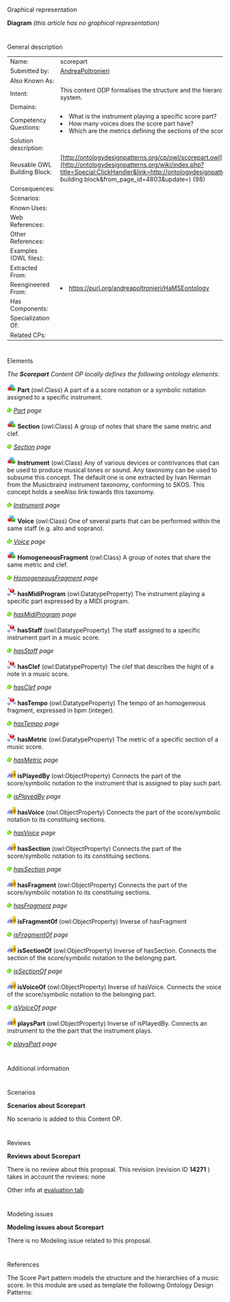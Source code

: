 # 

 Graphical representation



__Diagram__ 
_(this article has no graphical representation)_ 




# 

 General description




|  |  |
| --- | --- |
|  Name:  |  scorepart  |
|  Submitted by:  | [AndreaPoltronieri](../User/AndreaPoltronieri "User:AndreaPoltronieri")  |
|  Also Known As:  |  |
|  Intent:  |  This content ODP formalises the structure and the hierarchies of a music score/symbolic representation system.  |
|  Domains:  |  |
|  Competency Questions:  | <li>       What is the instrument playing a specific score part?      </li><li>       How many voices does the score part have?      </li><li>       Which are the metrics defining the sections of the score part?      </li> |
|  Solution description:  |  |
|  Reusable OWL Building Block:  | [http://ontologydesignpatterns.org/cp/owl/scorepart.owl](http://ontologydesignpatterns.org/wiki/index.php?title=Special:ClickHandler&link=http://ontologydesignpatterns.org/cp/owl/scorepart.owl&message=OWL building block&from_page_id=4803&update=)  (98)  |
|  Consequences:  |  |
|  Scenarios:  |  |
|  Known Uses:  |  |
|  Web References:  |  |
|  Other References:  |  |
|  Examples (OWL files):  |  |
|  Extracted From:  |  |
|  Reengineered From:  | <li><a class="external free" href="https://purl.org/andreapoltronieri/HaMSEontology" rel="nofollow" title="https://purl.org/andreapoltronieri/HaMSEontology">        https://purl.org/andreapoltronieri/HaMSEontology       </a></li> |
|  Has Components:  |  |
|  Specialization Of:  |  |
|  Related CPs:  |  |



  





# 

 Elements



_The
 __Scorepart__ 
 Content OP locally defines the following ontology elements:_ 





[![Class](public/images/thumb/2/27/Class.gif/20px-Class.gif)](../Image/Class.gif "Class")
__Part__ 
 (owl:Class) A part of a a score notation or a symbolic notation assigned to a specific instrument.
 
[![](public/images/thumb/8/87/ArrowRight.gif/11px-ArrowRight.gif)](../Image/ArrowRight.gif "ArrowRight.gif")
_[Part](../Submissions/Scorepart/Part "Submissions:Scorepart/Part") 
 page_ 



[![Class](public/images/thumb/2/27/Class.gif/20px-Class.gif)](../Image/Class.gif "Class")
__Section__ 
 (owl:Class) A group of notes that share the same metric and clef.
 
[![](public/images/thumb/8/87/ArrowRight.gif/11px-ArrowRight.gif)](../Image/ArrowRight.gif "ArrowRight.gif")
_[Section](../Submissions/Scorepart/Section "Submissions:Scorepart/Section") 
 page_ 



[![Class](public/images/thumb/2/27/Class.gif/20px-Class.gif)](../Image/Class.gif "Class")
__Instrument__ 
 (owl:Class) Any of various devices or contrivances that can be used to produce musical tones or sound. Any taxonomy can be used to subsume this concept. The default one is one extracted by Ivan Herman from the Musicbrainz instrument taxonomy, conforming to SKOS. This concept holds a seeAlso link towards this taxonomy.
 
[![](public/images/thumb/8/87/ArrowRight.gif/11px-ArrowRight.gif)](../Image/ArrowRight.gif "ArrowRight.gif")
_[Instrument](../Submissions/Scorepart/Instrument "Submissions:Scorepart/Instrument") 
 page_ 



[![Class](public/images/thumb/2/27/Class.gif/20px-Class.gif)](../Image/Class.gif "Class")
__Voice__ 
 (owl:Class) One of several parts that can be performed within the same staff (e.g. alto and soprano).
 
[![](public/images/thumb/8/87/ArrowRight.gif/11px-ArrowRight.gif)](../Image/ArrowRight.gif "ArrowRight.gif")
_[Voice](../Submissions/Scorepart/Voice "Submissions:Scorepart/Voice") 
 page_ 



[![Class](public/images/thumb/2/27/Class.gif/20px-Class.gif)](../Image/Class.gif "Class")
__HomogeneousFragment__ 
 (owl:Class) A group of notes that share the same metric and clef.
 
[![](public/images/thumb/8/87/ArrowRight.gif/11px-ArrowRight.gif)](../Image/ArrowRight.gif "ArrowRight.gif")
_[HomogeneousFragment](../Submissions/Scorepart/HomogeneousFragment "Submissions:Scorepart/HomogeneousFragment") 
 page_ 



[![DatatypeProperty](public/images/thumb/a/a5/DatatypeProperty.gif/20px-DatatypeProperty.gif)](../Image/DatatypeProperty.gif "DatatypeProperty")
__hasMidiProgram__ 
 (owl:DatatypeProperty) The instrument playing a specific part expressed by a MIDI program.
 
[![](public/images/thumb/8/87/ArrowRight.gif/11px-ArrowRight.gif)](../Image/ArrowRight.gif "ArrowRight.gif")
_[hasMidiProgram](../Submissions/Scorepart/hasMidiProgram "Submissions:Scorepart/hasMidiProgram") 
 page_ 



[![DatatypeProperty](public/images/thumb/a/a5/DatatypeProperty.gif/20px-DatatypeProperty.gif)](../Image/DatatypeProperty.gif "DatatypeProperty")
__hasStaff__ 
 (owl:DatatypeProperty) The staff assigned to a specific instrument part in a music score.
 
[![](public/images/thumb/8/87/ArrowRight.gif/11px-ArrowRight.gif)](../Image/ArrowRight.gif "ArrowRight.gif")
_[hasStaff](../Submissions/Scorepart/hasStaff "Submissions:Scorepart/hasStaff") 
 page_ 



[![DatatypeProperty](public/images/thumb/a/a5/DatatypeProperty.gif/20px-DatatypeProperty.gif)](../Image/DatatypeProperty.gif "DatatypeProperty")
__hasClef__ 
 (owl:DatatypeProperty) The clef that describes the hight of a note in a music score.
 
[![](public/images/thumb/8/87/ArrowRight.gif/11px-ArrowRight.gif)](../Image/ArrowRight.gif "ArrowRight.gif")
_[hasClef](../Submissions/Scorepart/hasClef "Submissions:Scorepart/hasClef") 
 page_ 



[![DatatypeProperty](public/images/thumb/a/a5/DatatypeProperty.gif/20px-DatatypeProperty.gif)](../Image/DatatypeProperty.gif "DatatypeProperty")
__hasTempo__ 
 (owl:DatatypeProperty) The tempo of an homogeneous fragment, expressed in bpm (integer).
 
[![](public/images/thumb/8/87/ArrowRight.gif/11px-ArrowRight.gif)](../Image/ArrowRight.gif "ArrowRight.gif")
_[hasTempo](../Submissions/Scorepart/hasTempo "Submissions:Scorepart/hasTempo") 
 page_ 



[![DatatypeProperty](public/images/thumb/a/a5/DatatypeProperty.gif/20px-DatatypeProperty.gif)](../Image/DatatypeProperty.gif "DatatypeProperty")
__hasMetric__ 
 (owl:DatatypeProperty) The metric of a specific section of a music score.
 
[![](public/images/thumb/8/87/ArrowRight.gif/11px-ArrowRight.gif)](../Image/ArrowRight.gif "ArrowRight.gif")
_[hasMetric](../Submissions/Scorepart/hasMetric "Submissions:Scorepart/hasMetric") 
 page_ 



[![ObjectProperty](public/images/thumb/c/c3/ObjectProperty.gif/20px-ObjectProperty.gif)](../Image/ObjectProperty.gif "ObjectProperty")
__isPlayedBy__ 
 (owl:ObjectProperty) Connects the part of the score/symbolic notation to the instrument that is assigned to play such part.
 
[![](public/images/thumb/8/87/ArrowRight.gif/11px-ArrowRight.gif)](../Image/ArrowRight.gif "ArrowRight.gif")
_[isPlayedBy](../Submissions/Scorepart/isPlayedBy "Submissions:Scorepart/isPlayedBy") 
 page_ 



[![ObjectProperty](public/images/thumb/c/c3/ObjectProperty.gif/20px-ObjectProperty.gif)](../Image/ObjectProperty.gif "ObjectProperty")
__hasVoice__ 
 (owl:ObjectProperty) Connects the part of the score/symbolic notation to its constituing sections.
 
[![](public/images/thumb/8/87/ArrowRight.gif/11px-ArrowRight.gif)](../Image/ArrowRight.gif "ArrowRight.gif")
_[hasVoice](../Submissions/Scorepart/hasVoice "Submissions:Scorepart/hasVoice") 
 page_ 



[![ObjectProperty](public/images/thumb/c/c3/ObjectProperty.gif/20px-ObjectProperty.gif)](../Image/ObjectProperty.gif "ObjectProperty")
__hasSection__ 
 (owl:ObjectProperty) Connects the part of the score/symbolic notation to its constituing sections.
 
[![](public/images/thumb/8/87/ArrowRight.gif/11px-ArrowRight.gif)](../Image/ArrowRight.gif "ArrowRight.gif")
_[hasSection](../Submissions/Scorepart/hasSection "Submissions:Scorepart/hasSection") 
 page_ 



[![ObjectProperty](public/images/thumb/c/c3/ObjectProperty.gif/20px-ObjectProperty.gif)](../Image/ObjectProperty.gif "ObjectProperty")
__hasFragment__ 
 (owl:ObjectProperty) Connects the part of the score/symbolic notation to its constituing sections.
 
[![](public/images/thumb/8/87/ArrowRight.gif/11px-ArrowRight.gif)](../Image/ArrowRight.gif "ArrowRight.gif")
_[hasFragment](../Submissions/Scorepart/hasFragment "Submissions:Scorepart/hasFragment") 
 page_ 



[![ObjectProperty](public/images/thumb/c/c3/ObjectProperty.gif/20px-ObjectProperty.gif)](../Image/ObjectProperty.gif "ObjectProperty")
__isFragmentOf__ 
 (owl:ObjectProperty) Inverse of hasFragment
 
[![](public/images/thumb/8/87/ArrowRight.gif/11px-ArrowRight.gif)](../Image/ArrowRight.gif "ArrowRight.gif")
_[isFragmentOf](../Submissions/Scorepart/isFragmentOf "Submissions:Scorepart/isFragmentOf") 
 page_ 



[![ObjectProperty](public/images/thumb/c/c3/ObjectProperty.gif/20px-ObjectProperty.gif)](../Image/ObjectProperty.gif "ObjectProperty")
__isSectionOf__ 
 (owl:ObjectProperty) Inverse of hasSection. Connects the section of the score/symbolic notation to the belongng part.
 
[![](public/images/thumb/8/87/ArrowRight.gif/11px-ArrowRight.gif)](../Image/ArrowRight.gif "ArrowRight.gif")
_[isSectionOf](../Submissions/Scorepart/isSectionOf "Submissions:Scorepart/isSectionOf") 
 page_ 



[![ObjectProperty](public/images/thumb/c/c3/ObjectProperty.gif/20px-ObjectProperty.gif)](../Image/ObjectProperty.gif "ObjectProperty")
__isVoiceOf__ 
 (owl:ObjectProperty) Inverse of hasVoice. Connects the voice of the score/symbolic notation to the belonging part.
 
[![](public/images/thumb/8/87/ArrowRight.gif/11px-ArrowRight.gif)](../Image/ArrowRight.gif "ArrowRight.gif")
_[isVoiceOf](../Submissions/Scorepart/isVoiceOf "Submissions:Scorepart/isVoiceOf") 
 page_ 



[![ObjectProperty](public/images/thumb/c/c3/ObjectProperty.gif/20px-ObjectProperty.gif)](../Image/ObjectProperty.gif "ObjectProperty")
__playsPart__ 
 (owl:ObjectProperty) Inverse of isPlayedBy. Connects an instrument to the the part that the instrument plays.
 
[![](public/images/thumb/8/87/ArrowRight.gif/11px-ArrowRight.gif)](../Image/ArrowRight.gif "ArrowRight.gif")
_[playsPart](../Submissions/Scorepart/playsPart "Submissions:Scorepart/playsPart") 
 page_ 


# 

 Additional information



# 

 Scenarios




__Scenarios about Scorepart__ 


 No scenario is added to this Content OP.
 




# 

 Reviews




__Reviews about Scorepart__ 


 There is no review about this proposal.
This revision (revision ID
 __14271__ 
 ) takes in account the reviews: none
 



 Other info at
 [evaluation tab](http://ontologydesignpatterns.org/wiki/index.php?title=Submissions:Scorepart&action=evaluation "http://ontologydesignpatterns.org/wiki/index.php?title=Submissions:Scorepart&action=evaluation") 





# 

 Modeling issues




__Modeling issues about Scorepart__ 


 There is no Modeling issue related to this proposal.
 




# 

 References



  

 The Score Part pattern models the structure and the hierarchies of a music score.
In this module are used as template the following Ontology Design Patterns: